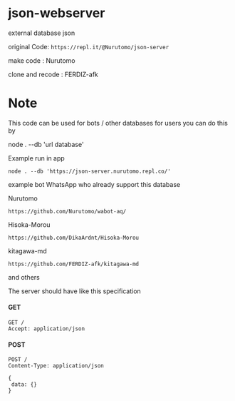 # json-webserver

external database json 

original Code: `https://repl.it/@Nurutomo/json-server`

make code : Nurutomo

clone and recode : FERDIZ-afk


# Note

This code can be used for bots / other databases
for users you can do this by

node . --db 'url database'

Example run in app

``` 
node . --db 'https://json-server.nurutomo.repl.co/'
```
example bot WhatsApp who already support this database

Nurutomo
```
https://github.com/Nurutomo/wabot-aq/

```
Hisoka-Morou
```
https://github.com/DikaArdnt/Hisoka-Morou

```
kitagawa-md
```
https://github.com/FERDIZ-afk/kitagawa-md

```
and others


The server should have like this specification

#### GET

```http
GET /
Accept: application/json
```

#### POST

```http
POST /
Content-Type: application/json

{
 data: {}
}
```